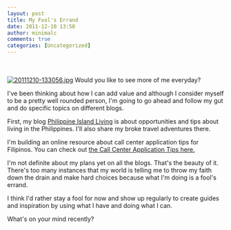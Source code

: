 ```yaml
---
layout: post
title: My Fool's Errand
date: 2011-12-10 13:50
author: minimalc
comments: true
categories: [Uncategorized]
---
```

<br /><br /><a href="http://minimalchanges.com/blog/wp-content/uploads/2011/12/20111210-133056.jpg"><img src="http://minimalchanges.com/blog/wp-content/uploads/2011/12/20111210-133056.jpg" alt="20111210-133056.jpg" class="alignnone size-full" /></a>
Would you like to see more of me everyday?

I've been thinking about how I can add value and although I consider myself to be a pretty well rounded person, I'm going to go ahead and follow my gut and do specific topics on different blogs. 

First, my blog <a href="http://philippineislandliving.com">Philippine Island Living</a> is about opportunities and tips about living in the Philippines.  I'll also share my broke travel adventures there. 

I'm building an online resource about call center application tips for Filipinos. You can check out <a href="http://pcct.kevinolega.com">the Call Center Application Tips here. </a>

I'm not definite about my plans yet on all the blogs. That's the beauty of it. There's too many instances that my world is telling me to throw my faith down the drain and make hard choices because what I'm doing is a fool's errand. 

I think I'd rather stay a fool for now and show up regularly to create guides and inspiration by using what I have and doing what I can. 

What's on your mind recently?
